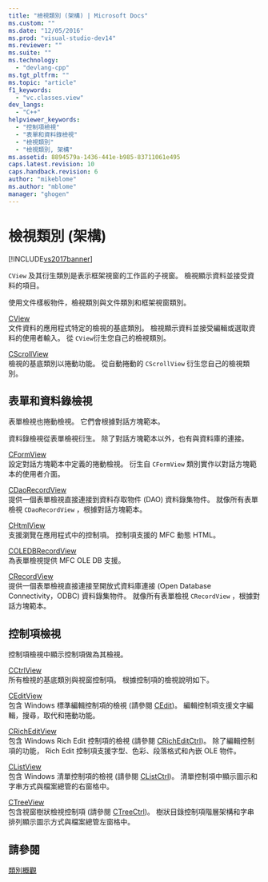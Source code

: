 ```yaml
---
title: "檢視類別 (架構) | Microsoft Docs"
ms.custom: ""
ms.date: "12/05/2016"
ms.prod: "visual-studio-dev14"
ms.reviewer: ""
ms.suite: ""
ms.technology: 
  - "devlang-cpp"
ms.tgt_pltfrm: ""
ms.topic: "article"
f1_keywords: 
  - "vc.classes.view"
dev_langs: 
  - "C++"
helpviewer_keywords: 
  - "控制項檢視"
  - "表單和資料錄檢視"
  - "檢視類別"
  - "檢視類別, 架構"
ms.assetid: 8894579a-1436-441e-b985-83711061e495
caps.latest.revision: 10
caps.handback.revision: 6
author: "mikeblome"
ms.author: "mblome"
manager: "ghogen"
---
```

# 檢視類別 (架構)
[!INCLUDE[vs2017banner](../assembler/inline/includes/vs2017banner.md)]

`CView` 及其衍生類別是表示框架視窗的工作區的子視窗。  檢視顯示資料並接受資料的項目。  
  
 使用文件樣板物件，檢視類別與文件類別和框架視窗類別。  
  
 [CView](../mfc/reference/cview-class.md)  
 文件資料的應用程式特定的檢視的基底類別。  檢視顯示資料並接受編輯或選取資料的使用者輸入。  從 `CView`衍生您自己的檢視類別。  
  
 [CScrollView](../mfc/reference/cscrollview-class.md)  
 檢視的基底類別以捲動功能。  從自動捲動的 `CScrollView` 衍生您自己的檢視類別。  
  
## 表單和資料錄檢視  
 表單檢視也捲動檢視。  它們會根據對話方塊範本。  
  
 資料錄檢視從表單檢視衍生。  除了對話方塊範本以外，也有與資料庫的連接。  
  
 [CFormView](../mfc/reference/cformview-class.md)  
 設定對話方塊範本中定義的捲動檢視。  衍生自 `CFormView` 類別實作以對話方塊範本的使用者介面。  
  
 [CDaoRecordView](../mfc/reference/cdaorecordview-class.md)  
 提供一個表單檢視直接連接到資料存取物件 \(DAO\) 資料錄集物件。  就像所有表單檢視 `CDaoRecordView` ，根據對話方塊範本。  
  
 [CHtmlView](../mfc/reference/chtmlview-class.md)  
 支援瀏覽在應用程式中的控制項。  控制項支援的 MFC 動態 HTML。  
  
 [COLEDBRecordView](../mfc/reference/coledbrecordview-class.md)  
 為表單檢視提供 MFC OLE DB 支援。  
  
 [CRecordView](../mfc/reference/crecordview-class.md)  
 提供一個表單檢視直接連接至開放式資料庫連接 \(Open Database Connectivity，ODBC\) 資料錄集物件。  就像所有表單檢視 `CRecordView` ，根據對話方塊範本。  
  
## 控制項檢視  
 控制項檢視中顯示控制項做為其檢視。  
  
 [CCtrlView](../mfc/reference/cctrlview-class.md)  
 所有檢視的基底類別與視窗控制項。  根據控制項的檢視說明如下。  
  
 [CEditView](../mfc/reference/ceditview-class.md)  
 包含 Windows 標準編輯控制項的檢視 \(請參閱 [CEdit](../mfc/reference/cedit-class.md)\)。  編輯控制項支援文字編輯，搜尋，取代和捲動功能。  
  
 [CRichEditView](../mfc/reference/cricheditview-class.md)  
 包含 Windows Rich Edit 控制項的檢視 \(請參閱 [CRichEditCtrl](../mfc/reference/cricheditctrl-class.md)\)。  除了編輯控制項的功能， Rich Edit 控制項支援字型、色彩、段落格式和內嵌 OLE 物件。  
  
 [CListView](../mfc/reference/clistview-class.md)  
 包含 Windows 清單控制項的檢視 \(請參閱 [CListCtrl](../mfc/reference/clistctrl-class.md)\)。  清單控制項中顯示圖示和字串方式與檔案總管的右窗格中。  
  
 [CTreeView](../mfc/reference/ctreeview-class.md)  
 包含視窗樹狀檢視控制項 \(請參閱 [CTreeCtrl](../mfc/reference/ctreectrl-class.md)\)。  樹狀目錄控制項階層架構和字串排列顯示圖示方式與檔案總管左窗格中。  
  
## 請參閱  
 [類別概觀](../mfc/class-library-overview.md)